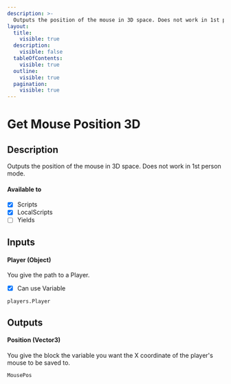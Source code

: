 ```yaml
---
description: >-
  Outputs the position of the mouse in 3D space. Does not work in 1st person mode.
layout:
  title:
    visible: true
  description:
    visible: false
  tableOfContents:
    visible: true
  outline:
    visible: true
  pagination:
    visible: true
---
```


# Get Mouse Position 3D

## Description

Outputs the position of the mouse in 3D space. Does not work in 1st person mode.

#### Available to

* [x] Scripts
* [x] LocalScripts
* [ ] Yields

## Inputs

#### Player (Object)

You give the path to a Player.

* [x] Can use Variable

```
players.Player
```

## Outputs

#### Position (Vector3)
You give the block the variable you want the X coordinate of the player's mouse to be saved to.
```
MousePos
```